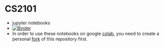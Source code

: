 #  CS2101

* jupyter notebooks
* [![Binder](https://mybinder.org/badge_logo.svg)](https://mybinder.org/v2/gh/gpfeiffer/cs2101/HEAD)
* In order to use these notebooks on google [colab](https://colab.google/), you need to create a personal [fork](https://github.com/gpfeiffer/cs2101/fork) of this repository first.


